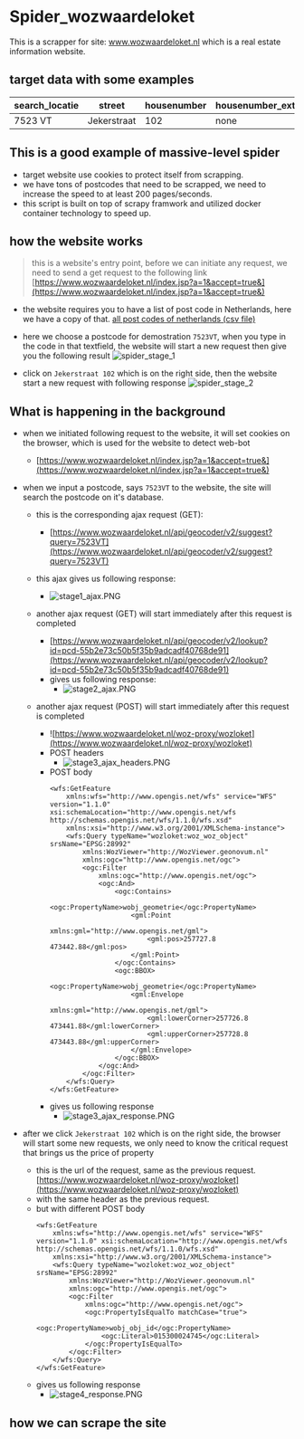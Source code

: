 # Spider_wozwaardeloket
This is a scrapper for site: www.wozwaardeloket.nl which is a real estate information website.

## target data with some examples
| search_locatie | street | housenumber | housenumber_ext | postcode | plaatsnaam | identificatie | price_2016 | price_2015 | bouwjaar | gebruiksdoel | oppervlakte | pdf_link |
|---------------|---------|-------------|-----------------|----------|------------|---------------|------------|------------|----------|--------------|-------------|----------|
| 7523 VT | Jekerstraat | 102 | none | 7523VS | Enschede | 015300024745 | 115.000 | 115.000 | 1969 | woonfunctie | 92 | https://xxxx |  

## This is a good example of massive-level spider
* target website use cookies to protect itself from scrapping.
* we have tons of postcodes that need to be scrapped, we need to increase the speed to at least 200 pages/seconds.
* this script is built on top of scrapy framwork and utilized docker container technology to speed up.


## how the website works
> this is a website's entry point, before we can initiate any request, we need to send a get request to the following link
[https://www.wozwaardeloket.nl/index.jsp?a=1&accept=true&](https://www.wozwaardeloket.nl/index.jsp?a=1&accept=true&)

* the website requires you to have a list of post code in Netherlands, here we have a copy of that.
[all post codes of netherlands (csv file)](https://raw.githubusercontent.com/XetRAHF/Github_Markdown-Files/192628ff1cb7a7beadf5cedc0b4bacff724e9020/postcode_list.csv)

* here we choose a postcode for demostration `7523VT`, when you type in the code in that textfield, the website will start a new request then give you the following result
![spider_stage_1](https://raw.githubusercontent.com/XetRAHF/Github_Markdown-Files/d4e36acc933b87455d0e2c7cb963249ca7dafa4b/postcode_stage_1.PNG)

* click on `Jekerstraat 102` which is on the right side, then the website start a new request with following response
![spider_stage_2](https://raw.githubusercontent.com/XetRAHF/Github_Markdown-Files/d4e36acc933b87455d0e2c7cb963249ca7dafa4b/postcode_stage_2.PNG)

## What is happening in the background
* when we initiated following request to the website, it will set cookies on the browser, which is used for the website to detect web-bot
    * [https://www.wozwaardeloket.nl/index.jsp?a=1&accept=true&](https://www.wozwaardeloket.nl/index.jsp?a=1&accept=true&)

* when we input a postcode, says `7523VT` to the website, the site will search the postcode on it's database. 
    * this is the corresponding ajax request (GET): 
        * [https://www.wozwaardeloket.nl/api/geocoder/v2/suggest?query=7523VT](https://www.wozwaardeloket.nl/api/geocoder/v2/suggest?query=7523VT)
    * this ajax gives us following response: 
        * ![stage1_ajax.PNG](https://raw.githubusercontent.com/XetRAHF/Github_Markdown-Files/c2edf2e672873d2255a753c1d4573542a5ca6ae0/stage1_ajax.PNG)
    
    * another ajax request (GET) will start immediately after this request is completed
        * [https://www.wozwaardeloket.nl/api/geocoder/v2/lookup?id=pcd-55b2e73c50b5f35b9adcadf40768de91](https://www.wozwaardeloket.nl/api/geocoder/v2/lookup?id=pcd-55b2e73c50b5f35b9adcadf40768de91)
        * gives us following response:
            * ![stage2_ajax.PNG](https://raw.githubusercontent.com/XetRAHF/Github_Markdown-Files/c2edf2e672873d2255a753c1d4573542a5ca6ae0/stage2_ajax.PNG)

    
    * another ajax request (POST) will start immediately after this request is completed
        * ![https://www.wozwaardeloket.nl/woz-proxy/wozloket](https://www.wozwaardeloket.nl/woz-proxy/wozloket)
        * POST headers
            * ![stage3_ajax_headers.PNG](https://raw.githubusercontent.com/XetRAHF/Github_Markdown-Files/c2edf2e672873d2255a753c1d4573542a5ca6ae0/stage3_ajax_headers.PNG)
        * POST body
            ```
            <wfs:GetFeature
                xmlns:wfs="http://www.opengis.net/wfs" service="WFS" version="1.1.0" xsi:schemaLocation="http://www.opengis.net/wfs http://schemas.opengis.net/wfs/1.1.0/wfs.xsd"
                xmlns:xsi="http://www.w3.org/2001/XMLSchema-instance">
                <wfs:Query typeName="wozloket:woz_woz_object" srsName="EPSG:28992"
                    xmlns:WozViewer="http://WozViewer.geonovum.nl"
                    xmlns:ogc="http://www.opengis.net/ogc">
                    <ogc:Filter
                        xmlns:ogc="http://www.opengis.net/ogc">
                        <ogc:And>
                            <ogc:Contains>
                                <ogc:PropertyName>wobj_geometrie</ogc:PropertyName>
                                <gml:Point
                                    xmlns:gml="http://www.opengis.net/gml">
                                    <gml:pos>257727.8 473442.88</gml:pos>
                                </gml:Point>
                            </ogc:Contains>
                            <ogc:BBOX>
                                <ogc:PropertyName>wobj_geometrie</ogc:PropertyName>
                                <gml:Envelope
                                    xmlns:gml="http://www.opengis.net/gml">
                                    <gml:lowerCorner>257726.8 473441.88</gml:lowerCorner>
                                    <gml:upperCorner>257728.8 473443.88</gml:upperCorner>
                                </gml:Envelope>
                            </ogc:BBOX>
                        </ogc:And>
                    </ogc:Filter>
                </wfs:Query>
            </wfs:GetFeature>
            ```
        * gives us following response
            * ![stage3_ajax_response.PNG](https://raw.githubusercontent.com/XetRAHF/Github_Markdown-Files/de22ad68815b95130473050dc139d2fab0afd0d2/stage3_ajax_response.PNG)

* after we click `Jekerstraat 102` which is on the right side, the browser will start some new requests, we only need to know the critical request that brings us the price of property
    * this is the url of the request, same as the previous request.
        [https://www.wozwaardeloket.nl/woz-proxy/wozloket](https://www.wozwaardeloket.nl/woz-proxy/wozloket) 
    * with the same header as the previous request.
    * but with different POST body
        ```
        <wfs:GetFeature
            xmlns:wfs="http://www.opengis.net/wfs" service="WFS" version="1.1.0" xsi:schemaLocation="http://www.opengis.net/wfs http://schemas.opengis.net/wfs/1.1.0/wfs.xsd"
            xmlns:xsi="http://www.w3.org/2001/XMLSchema-instance">
            <wfs:Query typeName="wozloket:woz_woz_object" srsName="EPSG:28992"
                xmlns:WozViewer="http://WozViewer.geonovum.nl"
                xmlns:ogc="http://www.opengis.net/ogc">
                <ogc:Filter
                    xmlns:ogc="http://www.opengis.net/ogc">
                    <ogc:PropertyIsEqualTo matchCase="true">
                        <ogc:PropertyName>wobj_obj_id</ogc:PropertyName>
                        <ogc:Literal>015300024745</ogc:Literal>
                    </ogc:PropertyIsEqualTo>
                </ogc:Filter>
            </wfs:Query>
        </wfs:GetFeature>
        ```
    * gives us following response
        * ![stage4_response.PNG](https://raw.githubusercontent.com/XetRAHF/Github_Markdown-Files/1b7ed405f8a26c1fd365bd3b3bf44fc7d715f527/stage4_response.PNG)


## how we can scrape the site

















 